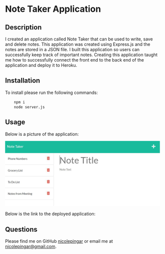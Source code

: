 # Note Taker Application 

## Description

I created an application called Note Taker that can be used to write, save and delete notes. This application was created using Express.js and the notes are stored in a JSON file. I built this application so users can successfully keep track of important notes. Creating this application taught me how to successfully connect the front end to the back end of the application and deploy it to Heroku. 

## Installation

To install please run the following commands:

        npm i
        node server.js

## Usage 

Below is a picture of the application: 

![Picture of Note Taker](public/assets/images/picture.jpg)

Below is the link to the deployed application:

## Questions 

Please find me on GitHub [nicolepingar](https://github.com/nicolepingar) or email me at nicolepingar@gmail.com.



